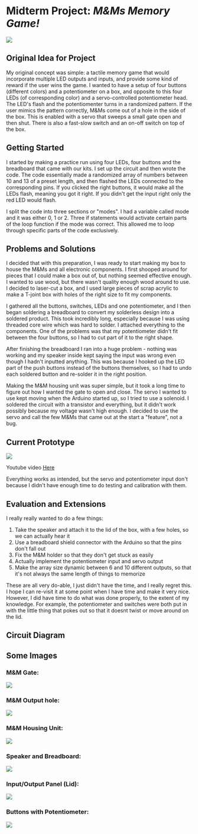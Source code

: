 # Midterm Project: _M&Ms Memory Game!_

![](1200px-Plain-M&Ms-Pile.png)

## Original Idea for Project

My original concept was simple: a tactile memory game that would incorporate multiple LED outputs and inputs, and provide some kind of reward if the user wins the game. I wanted to have a setup of four buttons (different colors) and a potentiometer on a box, and opposite to this four LEDs (of corresponding color) and a servo-controlled potentiometer head. The LED's flash and the potentiomenter turns in a randomized pattern. If the user mimics the pattern correctly, M&Ms come out of a hole in the side of the box. This is enabled with a servo that sweeps a small gate open and then shut. There is also a fast-slow switch and an on-off switch on top of the box.

## Getting Started

I started by making a practice run using four LEDs, four buttons and the breadboard that came with our kits. I set up the circuit and then wrote the code. The code essentially made a randomized array of numbers between 10 and 13 of a preset length, and then flashed the LEDs connected to the corresponding pins. If you clicked the right buttons, it would make all the LEDs flash, meaning you got it right. If you didn't get the input right only the red LED would flash. 

I split the code into three sections or "modes". I had a variable called mode and it was either 0, 1 or 2. Three if statements would activate certain parts of the loop function if the mode was correct. This allowed me to loop through specific parts of the code exclusively.

## Problems and Solutions

I decided that with this preparation, I was ready to start making my box to house the M&Ms and all electronic components. I first shooped around for pieces that I could make a box out of, but nothing seemed effective enough. I wanted to use wood, but there wasn't quality enough wood around to use. I decided to laser-cut a box, and I used large pieces of scrap acrylic to make a T-joint box with holes of the right size to fit my components.

I gathered all the buttons, switches, LEDs and one potentiometer, and I then began soldering a breadboard to convert my solderless design into a soldered product. This took incredibly long, especially because I was using threaded core wire which was hard to solder. I attached everything to the components. One of the problems was that my potentiometer didn't fit between the four buttons, so I had to cut part of it to the right shape.

After finishing the breadboard I ran into a huge problem - nothing was working and my speaker inside kept saying the input was wrong even though I hadn't inputted anything. This was because I hooked up the LED part of the push buttons instead of the buttons themselves, so I had to undo each soldered button and re-solder it in the right position.

Making the M&M housing unit was super simple, but it took a long time to figure out how I wanted the gate to open and close. The servo I wanted to use kept moving when the Arduino started up, so I tried to use a solenoid. I soldered the circuit with a transistor and everything, but it didn't work possibly because my voltage wasn't high enough. I decided to use the servo and call the few M&Ms that came out at the start a "feature", not a bug. 

## Current Prototype

![](IMG_5677.JPG)

Youtube video [Here](https://youtu.be/CkLPHmC3wF0)

Everything works as intended, but the servo and potentiometer input don't because I didn't have enough time to do testing and calibration with them. 

## Evaluation and Extensions 

I really really wanted to do a few things:

1) Take the speaker and attach it to the lid of the box, with a few holes, so we can actually hear it
2) Use a breadboard shield connector with the Arduino so that the pins don't fall out
3) Fix the M&M holder so that they don't get stuck as easily
4) Actually implement the potentiometer input and servo output
5) Make the array size dynamic between 6 and 10 different outputs, so that it's not always the same length of things to memorize

These are all very do-able, I just didn't have the time, and I really regret this. I hope I can re-visit it at some point when I have time and make it very nice. However, I did have time to do what was done properly, to the extent of my knowledge. For example, the potentiometer and switches were both put in with the little thing that pokes out so that it doesnt twist or move around on the lid.

## Circuit Diagram



## Some Images

### M&M Gate:

![](IMG_5670.JPG)

### M&M Output hole:

![](IMG_5671.JPG)

### M&M Housing Unit:

![](IMG_5673.JPG)

### Speaker and Breadboard:

![](IMG_5674.JPG)

### Input/Output Panel (Lid):

![](IMG_5676.JPG)

### Buttons with Potentiometer:

![](IMG_5679.JPG)

